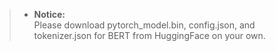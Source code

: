 > * **Notice:** <br>
> Please download pytorch_model.bin, config.json, and tokenizer.json for BERT from HuggingFace on your own.